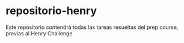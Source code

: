 # repositorio-henry
Este repositorio contendrà todas las tareas resueltas del prep course, previas al Henry Challenge
